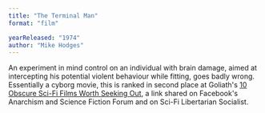 ```yaml
---
title: "The Terminal Man"
format: "film"

yearReleased: "1974"
author: "Mike Hodges"
---
```

An experiment in mind control on an individual with brain  damage, aimed at intercepting his potential violent behaviour while fitting,  goes badly wrong.
 
Essentially a cyborg movie, this is ranked in second place at Goliath's <a href="http://www.goliath.com/movies/10-obscure-sci-fi-films-worth-seeking-out/"> 10 Obscure Sci-Fi Films Worth Seeking Out</a>, a link shared on  Facebook's Anarchism and Science Fiction Forum and on Sci-Fi  Libertarian Socialist.
 
